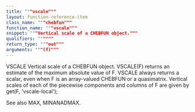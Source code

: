 ```yaml
---
title: """vscale"""
layout: function-reference-item
class_name: """chebfun"""
function_name: """vscale"""
snippet: """Vertical scale of a CHEBFUN object."""
qualifiers: """"""
return_type: """out"""
arguments: """(f)"""
---
```


 VSCALE   Vertical scale of a CHEBFUN object.
    VSCALE(F) returns an estimate of the maximum absolute value of F. VSCALE
    always returns a scalar, even when F is an array-valued CHEBFUN or a
    quasimatrix. Vertical scales of each of the piecewise components and columns
    of F are given by get(F, 'vscale-local');
 
  See also MAX, MINANADMAX.
